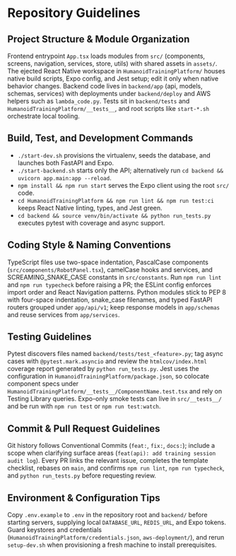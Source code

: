# Repository Guidelines

## Project Structure & Module Organization
Frontend entrypoint `App.tsx` loads modules from `src/` (components, screens, navigation, services, store, utils) with shared assets in `assets/`. The ejected React Native workspace in `HumanoidTrainingPlatform/` houses native build scripts, Expo config, and Jest setup; edit it only when native behavior changes. Backend code lives in `backend/app` (api, models, schemas, services) with deployments under `backend/deploy` and AWS helpers such as `lambda_code.py`. Tests sit in `backend/tests` and `HumanoidTrainingPlatform/__tests__`, and root scripts like `start-*.sh` orchestrate local tooling.

## Build, Test, and Development Commands
- `./start-dev.sh` provisions the virtualenv, seeds the database, and launches both FastAPI and Expo.
- `./start-backend.sh` starts only the API; alternatively run `cd backend && uvicorn app.main:app --reload`.
- `npm install && npm run start` serves the Expo client using the root `src/` code.
- `cd HumanoidTrainingPlatform && npm run lint && npm run test:ci` keeps React Native linting, types, and Jest green.
- `cd backend && source venv/bin/activate && python run_tests.py` executes pytest with coverage and async support.

## Coding Style & Naming Conventions
TypeScript files use two-space indentation, PascalCase components (`src/components/RobotPanel.tsx`), camelCase hooks and services, and SCREAMING_SNAKE_CASE constants in `src/constants`. Run `npm run lint` and `npm run typecheck` before raising a PR; the ESLint config enforces import order and React Navigation patterns. Python modules stick to PEP 8 with four-space indentation, snake_case filenames, and typed FastAPI routers grouped under `app/api/v1`; keep response models in `app/schemas` and reuse services from `app/services`.

## Testing Guidelines
Pytest discovers files named `backend/tests/test_<feature>.py`; tag async cases with `@pytest.mark.asyncio` and review the `htmlcov/index.html` coverage report generated by `python run_tests.py`. Jest uses the configuration in `HumanoidTrainingPlatform/package.json`, so colocate component specs under `HumanoidTrainingPlatform/__tests__/ComponentName.test.tsx` and rely on Testing Library queries. Expo-only smoke tests can live in `src/__tests__/` and be run with `npm run test` or `npm run test:watch`.

## Commit & Pull Request Guidelines
Git history follows Conventional Commits (`feat:`, `fix:`, `docs:`); include a scope when clarifying surface areas (`feat(api): add training session audit log`). Every PR links the relevant issue, completes the template checklist, rebases on `main`, and confirms `npm run lint`, `npm run typecheck`, and `python run_tests.py` before requesting review.

## Environment & Configuration Tips
Copy `.env.example` to `.env` in the repository root and `backend/` before starting servers, supplying local `DATABASE_URL`, `REDIS_URL`, and Expo tokens. Guard keystores and credentials (`HumanoidTrainingPlatform/credentials.json`, `aws-deployment/`), and rerun `setup-dev.sh` when provisioning a fresh machine to install prerequisites.
